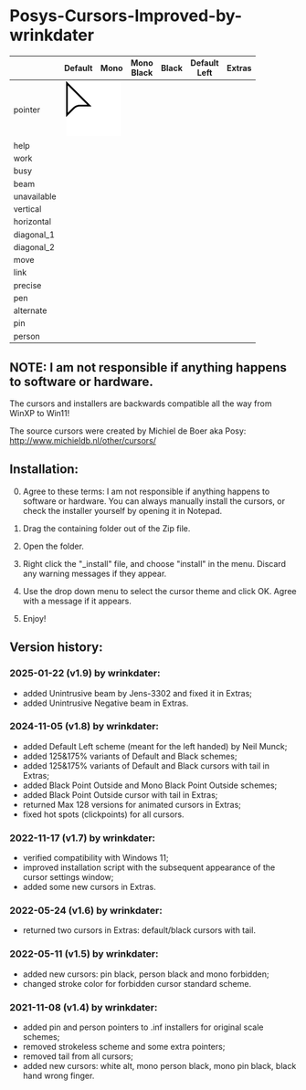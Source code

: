 # Posys-Cursors-Improved-by-wrinkdater

<div class="tg-wrap"><table><thead>
  <tr>
    <th></th>
    <th>Default</th>
    <th>Mono</th>
    <th>Mono<br>Black</th>
    <th>Black</th>
    <th>Default<br>Left</th>
    <th>Extras</th>
  </tr></thead>
<tbody>
  <tr>
    <td>pointer</td>
    <td colspan="2" align="center"><img src="https://raw.githubusercontent.com/wrinkdater/Posys-Cursors-Improved-by-wrinkdater/refs/heads/Animated-table-for-README.md/Showcase%20Images/Default%20%26%20Mono/pointer.png" width="96" height="96"></td>
    <td colspan="2"></td>
    <td></td>
    <td></td>
  </tr>
  <tr>
    <td>help</td>
    <td colspan="2"></td>
    <td colspan="2"></td>
    <td></td>
    <td></td>
  </tr>
  <tr>
    <td>work</td>
    <td></td>
    <td></td>
    <td></td>
    <td></td>
    <td></td>
    <td></td>
  </tr>
  <tr>
    <td>busy</td>
    <td></td>
    <td colspan="2"></td>
    <td colspan="2"></td>
    <td></td>
  </tr>
  <tr>
    <td>beam</td>
    <td colspan="5"></td>
    <td></td>
  </tr>
  <tr>
    <td>unavailable</td>
    <td></td>
    <td></td>
    <td></td>
    <td></td>
    <td></td>
    <td></td>
  </tr>
  <tr>
    <td>vertical</td>
    <td colspan="2"></td>
    <td colspan="2"></td>
    <td></td>
    <td></td>
  </tr>
  <tr>
    <td>horizontal</td>
    <td colspan="2"></td>
    <td colspan="2"></td>
    <td></td>
    <td></td>
  </tr>
  <tr>
    <td>diagonal_1</td>
    <td colspan="2"></td>
    <td colspan="2"></td>
    <td></td>
    <td></td>
  </tr>
  <tr>
    <td>diagonal_2</td>
    <td colspan="2"></td>
    <td colspan="2"></td>
    <td></td>
    <td></td>
  </tr>
  <tr>
    <td>move</td>
    <td colspan="2"></td>
    <td colspan="2"></td>
    <td></td>
    <td></td>
  </tr>
  <tr>
    <td>link</td>
    <td colspan="2"></td>
    <td colspan="2"></td>
    <td></td>
    <td></td>
  </tr>
  <tr>
    <td>precise</td>
    <td colspan="5"></td>
    <td></td>
  </tr>
  <tr>
    <td>pen</td>
    <td colspan="2"></td>
    <td colspan="2"></td>
    <td></td>
    <td></td>
  </tr>
  <tr>
    <td>alternate</td>
    <td colspan="2"></td>
    <td colspan="2"></td>
    <td></td>
    <td></td>
  </tr>
  <tr>
    <td>pin</td>
    <td></td>
    <td></td>
    <td></td>
    <td></td>
    <td></td>
    <td></td>
  </tr>
  <tr>
    <td>person</td>
    <td></td>
    <td></td>
    <td></td>
    <td></td>
    <td></td>
    <td></td>
  </tr>
</tbody></table></div>

## NOTE: I am not responsible if anything happens to software or hardware.

The cursors and installers are backwards compatible all the way from WinXP to Win11!

The source cursors were created by Michiel de Boer aka Posy: http://www.michieldb.nl/other/cursors/

## Installation:

0. Agree to these terms: I am not responsible if anything happens to software or hardware.
You can always manually install the cursors, or check the installer yourself by opening it in Notepad.

1. Drag the containing folder out of the Zip file.

2. Open the folder.

3. Right click the "_install" file, and choose "install" in the menu. Discard any warning messages if they appear.

4. Use the drop down menu to select the cursor theme and click OK. Agree with a message if it appears.

5. Enjoy!

## Version history:

### 2025-01-22 (v1.9) by wrinkdater:
- added Unintrusive beam by Jens-3302 and fixed it in Extras;
- added Unintrusive Negative beam in Extras.

### 2024-11-05 (v1.8) by wrinkdater:
- added Default Left scheme (meant for the left handed) by Neil Munck;
- added 125&175% variants of Default and Black schemes;
- added 125&175% variants of Default and Black cursors with tail in Extras;
- added Black Point Outside and Mono Black Point Outside schemes;
- added Black Point Outside cursor with tail in Extras;
- returned Max 128 versions for animated cursors in Extras;
- fixed hot spots (clickpoints) for all cursors.

### 2022-11-17 (v1.7) by wrinkdater:
- verified compatibility with Windows 11;
- improved installation script with the subsequent appearance of the cursor settings window;
- added some new cursors in Extras.

### 2022-05-24 (v1.6) by wrinkdater:
- returned two cursors in Extras: default/black cursors with tail.

### 2022-05-11 (v1.5) by wrinkdater:
- added new cursors: pin black, person black and mono forbidden;
- changed stroke color for forbidden cursor standard scheme.

### 2021-11-08 (v1.4) by wrinkdater: 
- added pin and person pointers to .inf installers for original scale schemes;
- removed strokeless scheme and some extra pointers;
- removed tail from all cursors;
- added new cursors: white alt, mono person black, mono pin black, black hand wrong finger.
